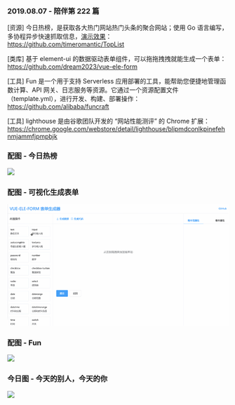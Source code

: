 ### 2019.08.07 - 陪伴第 222 篇

[资源] 今日热榜，是获取各大热门网站热门头条的聚合网站；使用 Go 语言编写，多协程异步快速抓取信息，[演示效果](https://www.printf520.com/hot.html)：<https://github.com/timeromantic/TopList>

[类库] 基于 element-ui 的数据驱动表单组件，可以拖拖拽拽就能生成一个表单：<https://github.com/dream2023/vue-ele-form>

[工具] Fun 是一个用于支持 Serverless 应用部署的工具，能帮助您便捷地管理函数计算、API 网关、日志服务等资源。它通过一个资源配置文件（template.yml），进行开发、构建、部署操作：<https://github.com/alibaba/funcraft>

[工具] lighthouse 是由谷歌团队开发的 “网站性能测评” 的 Chrome 扩展：<https://chrome.google.com/webstore/detail/lighthouse/blipmdconlkpinefehnmjammfjpmpbjk>

### 配图 - 今日热榜
![](https://camo.githubusercontent.com/d429cde26e5ddc9dcd1a44af0223e400aacfec77/68747470733a2f2f692e6c6f6c692e6e65742f323031392f30382f30352f506a58326e715741674d3578734c342e706e67)

### 配图 - 可视化生成表单
![](https://raw.githubusercontent.com/dream2023/images/master/vue-ele-form-generator.4j3mllhqkds.gif)

### 配图 - Fun
![](https://yqfile.alicdn.com/9eabfd42e0cdc614115c93a2da531a253c8fe0ad.gif)

### 今日图 - 今天的别人，今天的你
![](http://qn.40zhe.com/WechatIMG840.png)
